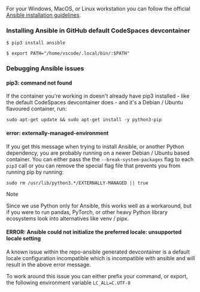 For your Windows, MacOS, or Linux workstation you can follow the official [Ansible installation guidelines](https://docs.ansible.com/ansible/latest/installation_guide/index.html).

### Installing Ansible in GitHub default CodeSpaces devcontainer


```shell
$ pip3 install ansible

$ export PATH="/home/vscode/.local/bin/:$PATH"
```

### Debugging Ansible issues

#### pip3: command not found

If the container you're working in doesn't already have pip3 installed - like the default CodeSpaces devcontainer does -
and it's a Debian / Ubuntu flavoured container, run:

```shell
sudo apt-get update && sudo apt-get install -y python3-pip
```

#### error: externally-managed-environment

If you get this message when trying to install Ansible, or another Python dependency, you are probably running on a
newer Debian / Ubuntu based container. You can either pass the the `--break-system-packages` flag to each `pip3` call
or you can remove the special flag file that prevents you from running pip by running:

```shell
sudo rm /usr/lib/python3.*/EXTERNALLY-MANAGED || true
```

> [!NOTE]
> Since we use Python only for Ansible, this works well as a workaround, but if you were to run pandas, PyTorch, or
> other heavy Python library ecosystems look into alternatives like venv / pipx.

#### ERROR: Ansible could not initialize the preferred locale: unsupported locale setting

A known issue within the repo-ansible generated devcontainer is a default locale configuration incompatible which is
incompatible with ansible and will result in the above error message.

To work around this issue you can either prefix your command, or export, the following environment variable
`LC_ALL=C.UTF-8`
